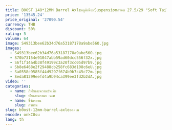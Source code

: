 ```yaml
---
title: B0OST 148*12MM Barrel AxleอลูมิเนียมSuspensionกรอบ 27.5/29 "Soft Tail DHจักรยานเสือภูเขากรอบAMระดับMTB15/17/19/21cm'
price: '13545.24'
price_original: '27090.54'
currency: THB
discount: 50%
rating: 5
volume: 64
image: S49313bee62b34d76a53187178a9abe56O.jpg
images:
  - S49313bee62b34d76a53187178a9abe56O.jpg
  - S70b73154e91047abb59ad60dcc556f32x.jpg
  - S6f1f14a4b38f49199c3a20f3cc05d97b9.jpg
  - Sb8e6468e2f29488cb258fc683d108c6eU.jpg
  - Sa0558c9585f44d9297f674b9b7c45c72m.jpg
  - Seda81399eefd4a9b94ca399ee3fd2b2dA.jpg
video: ''
categories:
  - name: กีฬาและความบันเทิง
    slug: ฬาและความบ-นเท
  - name: ขี่จักรยาน
    slug: กรยาน
slug: b0ost-12mm-barrel-axleอล-เน
encode: onkC0su
lang: th
---
```

  